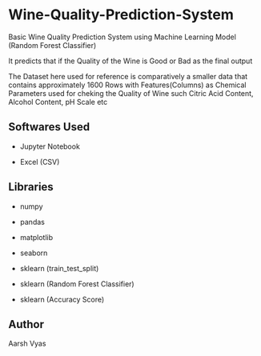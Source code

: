 # Wine-Quality-Prediction-System

Basic Wine Quality Prediction System using Machine Learning Model (Random Forest Classifier)

It predicts that if the Quality of the Wine is Good or Bad as the final output

The Dataset here used for reference is comparatively a smaller data that contains approximately 1600 Rows with Features(Columns) as Chemical Parameters used for cheking the Quality of Wine such Citric Acid Content, Alcohol Content, pH Scale etc

## Softwares Used

* Jupyter Notebook

* Excel (CSV)

## Libraries

* numpy

* pandas

* matplotlib

* seaborn

* sklearn (train_test_split)

* sklearn (Random Forest Classifier)

* sklearn (Accuracy Score)

## Author 

Aarsh Vyas
